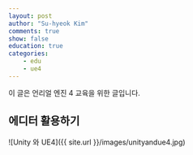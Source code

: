 ```yaml
---
layout: post
author: "Su-hyeok Kim"
comments: true
show: false
education: true
categories:
    - edu
    - ue4
---
```


 이 글은 언리얼 엔진 4 교육을 위한 글입니다.

## 에디터 활용하기

 ![Unity 와 UE4]({{ site.url }}/images/unityandue4.jpg)
